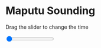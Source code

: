 <h1>Maputu Sounding</h1>
<p>Drag the slider to change the time</p>

<div class="slidecontainer">
<input oninput='setImage(this)' class="slider" type="range" min="0" max="9" value="0" step="1" />
<img id='img'/>
</div>

<script>
var img = document.getElementById('img');
var img_array = ['/assets/images/skwt/skd_maputu_wrfout_d01_2020-05-19_12:00:00.png',
'/assets/images/skwt/skd_maputu_wrfout_d01_2020-05-19_18:00:00.png',
'/assets/images/skwt/skd_maputu_wrfout_d01_2020-05-20_00:00:00.png',
'/assets/images/skwt/skd_maputu_wrfout_d01_2020-05-20_06:00:00.png',
'/assets/images/skwt/skd_maputu_wrfout_d01_2020-05-20_12:00:00.png',
'/assets/images/skwt/skd_maputu_wrfout_d01_2020-05-20_18:00:00.png',
'/assets/images/skwt/skd_maputu_wrfout_d01_2020-05-21_00:00:00.png',
'/assets/images/skwt/skd_maputu_wrfout_d01_2020-05-21_06:00:00.png',
'/assets/images/skwt/skd_maputu_wrfout_d01_2020-05-21_12:00:00.png',];
function setImage(obj)
{
        var value = obj.value;
        img.src = img_array[value];

}
</script>
